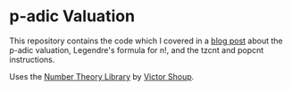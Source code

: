 # p-adic Valuation

This repository contains the code which I covered in a [blog post](https://www.anothermathblog.com/?p=1242) about the p-adic valuation, Legendre's formula for n!, and the tzcnt and popcnt instructions.

Uses the [Number Theory Library](https://libntl.org/) by [Victor Shoup](https://www.shoup.net/).